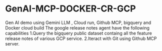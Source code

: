 # GenAI-MCP-DOCKER-CR-GCP
Gen AI demo using Gemini LLM , Cloud run, Github MCP, bigquery and Docker cloud build
The google release notes agent have the following capabilities
1.Query the bigquery public dataset containg all the feature release notes of various GCP service.
2.Iteract with Git using Github MCP server.
